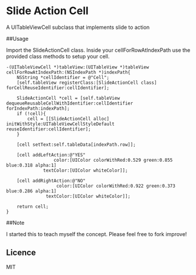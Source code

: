 Slide Action Cell
===============

A UITableViewCell subclass that implements slide to action

##Usage

Import the SlideActionCell class. Inside your cellForRowAtIndexPath use the provided class methods to setup your cell.

```objc
-(UITableViewCell *)tableView:(UITableView *)tableView cellForRowAtIndexPath:(NSIndexPath *)indexPath{
    NSString *cellIdentifier = @"Cell";
    [self.tableView registerClass:[SlideActionCell class] forCellReuseIdentifier:cellIdentifier];

    SlideActionCell *cell = [self.tableView dequeueReusableCellWithIdentifier:cellIdentifier forIndexPath:indexPath];
    if (!cell){
        cell = [[SlideActionCell alloc] initWithStyle:UITableViewCellStyleDefault reuseIdentifier:cellIdentifier];
    }

    [cell setText:self.tableData[indexPath.row]];

    [cell addLeftAction:@"YES"
                  color:[UIColor colorWithRed:0.529 green:0.855 blue:0.318 alpha:1]
              textColor:[UIColor whiteColor]];

    [cell addRightAction:@"NO"
                   color:[UIColor colorWithRed:0.922 green:0.373 blue:0.286 alpha:1]
               textColor:[UIColor whiteColor]];

    return cell;
}
```

##Note

I started this to teach myself the concept. Please feel free to fork improve!

## Licence

MIT 






